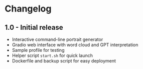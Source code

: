 # Changelog

## 1.0 - Initial release

- Interactive command-line portrait generator
- Gradio web interface with word cloud and GPT interpretation
- Sample profile for testing
- Helper script `start.sh` for quick launch
- Dockerfile and backup script for easy deployment
